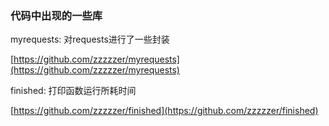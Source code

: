 ### 代码中出现的一些库

myrequests: 对requests进行了一些封装

[https://github.com/zzzzzer/myrequests](https://github.com/zzzzzer/myrequests)

finished: 打印函数运行所耗时间

[https://github.com/zzzzzer/finished](https://github.com/zzzzzer/finished)